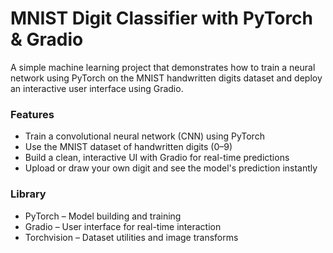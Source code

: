 # MNIST Digit Classifier with PyTorch & Gradio
A simple machine learning project that demonstrates how to train a neural network using PyTorch on the MNIST handwritten digits dataset and deploy an interactive user interface using Gradio.

### Features
- Train a convolutional neural network (CNN) using PyTorch
- Use the MNIST dataset of handwritten digits (0–9)
- Build a clean, interactive UI with Gradio for real-time predictions
- Upload or draw your own digit and see the model's prediction instantly

### Library
- PyTorch – Model building and training
- Gradio – User interface for real-time interaction
- Torchvision – Dataset utilities and image transforms
